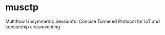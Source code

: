 # musctp
Multiflow Unsymmetric Sessionful Concise Tunneled Protocol for IoT and censorship circumventing
